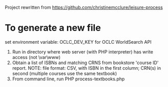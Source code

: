 Project rewritten from https://github.com/christinemcclure/leisure-process


# To generate a new file

set environment variable: OCLC_DEV_KEY for OCLC WorldSearch API

1. Run in directory where web server (with PHP interpreter) has write access (not \var\www)
4. Obtain a list of ISBNs and matching CRNS from bookstore 'course ID' report. NOTE: file format: CSV, with ISBN in the first column; CRN(s) in second (multiple courses use the same textbook)
5. From command line, run PHP process-textbooks.php

